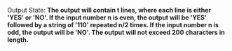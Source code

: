 Output State: **The output will contain t lines, where each line is either 'YES' or 'NO'. If the input number n is even, the output will be 'YES' followed by a string of '110' repeated n/2 times. If the input number n is odd, the output will be 'NO'. The output will not exceed 200 characters in length.**
